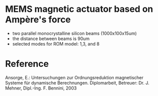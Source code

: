 # MEMS magnetic actuator based on Ampère's force

* two parallel monocrystalline silicon beams (1000x100x15um)
* the distance between beams is 90um
* selected modes for ROM model: 1,3, and 8

# Reference
Ansorge, E.: Untersuchungen zur Ordnungsreduktion magnetischer Systeme für dynamische Berechnungen.
Diplomarbeit, Betreuer: Dr. J. Mehner, Dipl.-Ing. F. Bennini, 2003
